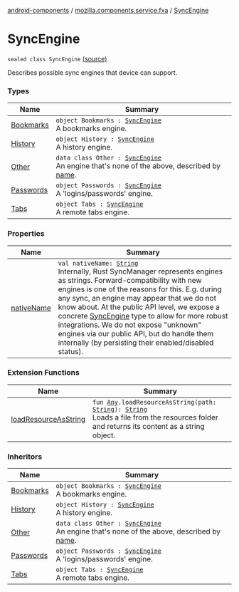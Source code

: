 [android-components](../../index.md) / [mozilla.components.service.fxa](../index.md) / [SyncEngine](./index.md)

# SyncEngine

`sealed class SyncEngine` [(source)](https://github.com/mozilla-mobile/android-components/blob/master/components/service/firefox-accounts/src/main/java/mozilla/components/service/fxa/Config.kt#L64)

Describes possible sync engines that device can support.

### Types

| Name | Summary |
|---|---|
| [Bookmarks](-bookmarks.md) | `object Bookmarks : `[`SyncEngine`](./index.md)<br>A bookmarks engine. |
| [History](-history.md) | `object History : `[`SyncEngine`](./index.md)<br>A history engine. |
| [Other](-other/index.md) | `data class Other : `[`SyncEngine`](./index.md)<br>An engine that's none of the above, described by [name](-other/name.md). |
| [Passwords](-passwords.md) | `object Passwords : `[`SyncEngine`](./index.md)<br>A 'logins/passwords' engine. |
| [Tabs](-tabs.md) | `object Tabs : `[`SyncEngine`](./index.md)<br>A remote tabs engine. |

### Properties

| Name | Summary |
|---|---|
| [nativeName](native-name.md) | `val nativeName: `[`String`](https://kotlinlang.org/api/latest/jvm/stdlib/kotlin/-string/index.html)<br>Internally, Rust SyncManager represents engines as strings. Forward-compatibility with new engines is one of the reasons for this. E.g. during any sync, an engine may appear that we do not know about. At the public API level, we expose a concrete [SyncEngine](./index.md) type to allow for more robust integrations. We do not expose "unknown" engines via our public API, but do handle them internally (by persisting their enabled/disabled status). |

### Extension Functions

| Name | Summary |
|---|---|
| [loadResourceAsString](../../mozilla.components.support.test.file/kotlin.-any/load-resource-as-string.md) | `fun `[`Any`](https://kotlinlang.org/api/latest/jvm/stdlib/kotlin/-any/index.html)`.loadResourceAsString(path: `[`String`](https://kotlinlang.org/api/latest/jvm/stdlib/kotlin/-string/index.html)`): `[`String`](https://kotlinlang.org/api/latest/jvm/stdlib/kotlin/-string/index.html)<br>Loads a file from the resources folder and returns its content as a string object. |

### Inheritors

| Name | Summary |
|---|---|
| [Bookmarks](-bookmarks.md) | `object Bookmarks : `[`SyncEngine`](./index.md)<br>A bookmarks engine. |
| [History](-history.md) | `object History : `[`SyncEngine`](./index.md)<br>A history engine. |
| [Other](-other/index.md) | `data class Other : `[`SyncEngine`](./index.md)<br>An engine that's none of the above, described by [name](-other/name.md). |
| [Passwords](-passwords.md) | `object Passwords : `[`SyncEngine`](./index.md)<br>A 'logins/passwords' engine. |
| [Tabs](-tabs.md) | `object Tabs : `[`SyncEngine`](./index.md)<br>A remote tabs engine. |
